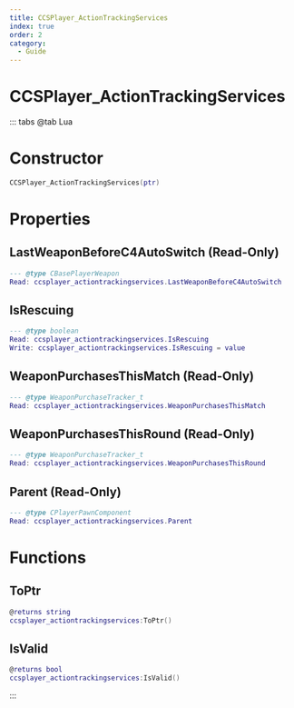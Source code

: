 ```yaml
---
title: CCSPlayer_ActionTrackingServices
index: true
order: 2
category:
  - Guide
---
```


# CCSPlayer_ActionTrackingServices

::: tabs
@tab Lua
# Constructor
```lua
CCSPlayer_ActionTrackingServices(ptr)
```
# Properties
## LastWeaponBeforeC4AutoSwitch (Read-Only)
```lua
--- @type CBasePlayerWeapon
Read: ccsplayer_actiontrackingservices.LastWeaponBeforeC4AutoSwitch
```
## IsRescuing 
```lua
--- @type boolean
Read: ccsplayer_actiontrackingservices.IsRescuing
Write: ccsplayer_actiontrackingservices.IsRescuing = value
```
## WeaponPurchasesThisMatch (Read-Only)
```lua
--- @type WeaponPurchaseTracker_t
Read: ccsplayer_actiontrackingservices.WeaponPurchasesThisMatch
```
## WeaponPurchasesThisRound (Read-Only)
```lua
--- @type WeaponPurchaseTracker_t
Read: ccsplayer_actiontrackingservices.WeaponPurchasesThisRound
```
## Parent (Read-Only)
```lua
--- @type CPlayerPawnComponent
Read: ccsplayer_actiontrackingservices.Parent
```
# Functions
## ToPtr
```lua
@returns string
ccsplayer_actiontrackingservices:ToPtr()
```
## IsValid
```lua
@returns bool
ccsplayer_actiontrackingservices:IsValid()
```

:::